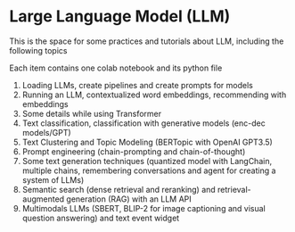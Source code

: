 # Large Language Model (LLM)
This is the space for some practices and tutorials about LLM, including the following topics

Each item contains one colab notebook and its python file

1. Loading LLMs, create pipelines and create prompts for models
2. Running an LLM, contextualized word embeddings, recommending with embeddings
3. Some details while using Transformer
4. Text classification, classification with generative models (enc-dec models/GPT)
5. Text Clustering and Topic Modeling (BERTopic with OpenAI GPT3.5)
6. Prompt engineering (chain-prompting and chain-of-thought)
7. Some text generation techniques (quantized model with LangChain, multiple chains, remembering conversations and agent for creating a system of LLMs)
8. Semantic search (dense retrieval and reranking) and retrieval-augmented generation (RAG) with an LLM API
9. Multimodals LLMs (SBERT, BLIP-2 for image captioning and visual question answering) and text event widget
